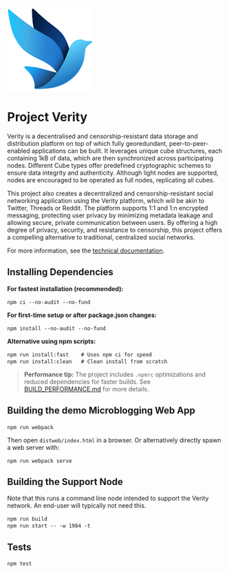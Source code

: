 <img src='img/vera.svg' width='200'>

# Project Verity
Verity is a decentralised and censorship-resistant data storage and distribution
platform on top of which fully georedundant, peer-to-peer-enabled applications
can be built. It leverages unique cube structures, each containing 1kB of data,
which are then synchronized across participating nodes. Different Cube types
offer predefined cryptographic schemes to ensure data integrity and authenticity.
Although light nodes are supported, nodes are encouraged to be operated as full
nodes, replicating all cubes.

This project also creates a decentralized and censorship-resistant social
networking application using the Verity platform, which will be akin to Twitter,
Threads or Reddit. The platform supports 1:1 and 1:n encrypted messaging,
protecting user privacy by minimizing metadata leakage and allowing secure,
private communication between users. By offering a high degree of privacy,
security, and resistance to censorship, this project offers a compelling
alternative to traditional, centralized social networks.

For more information, see the [technical documentation](doc/verity.md).

## Installing Dependencies ##

**For fastest installation (recommended):**
```
npm ci --no-audit --no-fund
```

**For first-time setup or after package.json changes:**
```
npm install --no-audit --no-fund
```

**Alternative using npm scripts:**
```
npm run install:fast    # Uses npm ci for speed
npm run install:clean   # Clean install from scratch
```

> **Performance tip:** The project includes `.npmrc` optimizations and reduced dependencies for faster builds. See [BUILD_PERFORMANCE.md](BUILD_PERFORMANCE.md) for more details.

## Building the demo Microblogging Web App ##
```
npm run webpack
```
Then open `distweb/index.html` in a browser. Or alternatively directly spawn a web server with:
```
npm run webpack serve
```

## Building the Support Node ##
Note that this runs a command line node intended to support the Verity network.
An end-user will typically not need this.

```
npm run build
npm run start -- -w 1984 -t
```

## Tests ##
```
npm test
```
